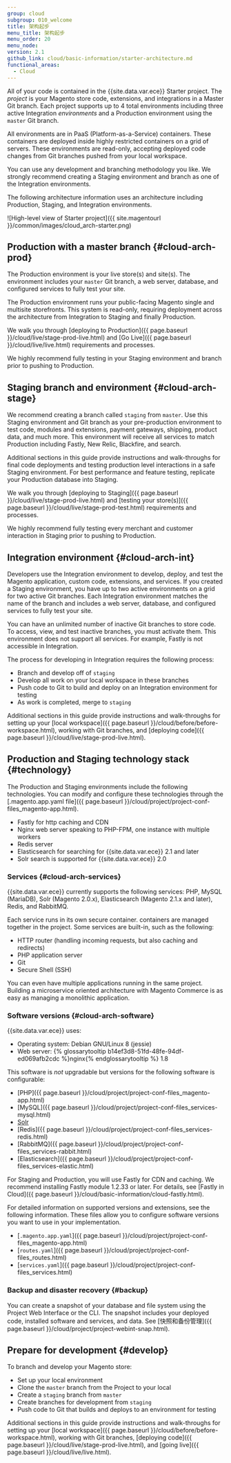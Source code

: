 ```yaml
---
group: cloud
subgroup: 010_welcome
title: 架构起步
menu_title: 架构起步
menu_order: 20
menu_node:
version: 2.1
github_link: cloud/basic-information/starter-architecture.md
functional_areas:
  - Cloud
---
```


All of your code is contained in the {{site.data.var.ece}} Starter project. The _project_ is your Magento store code, extensions, and integrations in a Master Git branch. Each project supports up to 4 total environments including three active Integration *environments* and a Production environment using the `master` Git branch.

All environments are in PaaS (Platform-as-a-Service) containers. These containers are deployed inside highly restricted containers on a grid of servers. These environments are read-only, accepting deployed code changes from Git branches pushed from your local workspace.

You can use any development and branching methodology you like. We strongly recommend creating a Staging environment and branch as one of the Integration environments.

<div class="bs-callout bs-callout-info" id="info" markdown="1">
The following architecture information uses an architecture including Production, Staging, and Integration environments.
</div>

![High-level view of Starter project]({{ site.magentourl }}/common/images/cloud_arch-starter.png)

## Production with a master branch {#cloud-arch-prod}
The Production environment is your live store(s) and site(s). The environment includes your `master` Git branch, a web server, database, and configured services to fully test your site.

The Production environment runs your public-facing Magento single and multisite storefronts. This system is read-only, requiring deployment across the architecture from Integration to Staging and finally Production.

We walk you through [deploying to Production]({{ page.baseurl }}/cloud/live/stage-prod-live.html) and [Go Live]({{ page.baseurl }}/cloud/live/live.html) requirements and processes.

We highly recommend fully testing in your Staging environment and branch prior to pushing to Production.

## Staging branch and environment {#cloud-arch-stage}
We recommend creating a branch called `staging` from `master`. Use this Staging environment and Git branch as your pre-production environment to test code, modules and extensions, payment gateways, shipping, product data, and much more. This environment will receive all services to match Production including Fastly, New Relic, Blackfire, and search.

Additional sections in this guide provide instructions and walk-throughs for final code deployments and testing production level interactions in a safe Staging environment. For best performance and feature testing, replicate your Production database into Staging.

We walk you through [deploying to Staging]({{ page.baseurl }}/cloud/live/stage-prod-live.html) and [testing your store(s)]({{ page.baseurl }}/cloud/live/stage-prod-test.html) requirements and processes.

We highly recommend fully testing every merchant and customer interaction in Staging prior to pushing to Production.

## Integration environment {#cloud-arch-int}
Developers use the Integration environment to develop, deploy, and test the Magento application, custom code, extensions, and services. If you created a Staging environment, you have up to two active environments on a grid for two active Git branches. Each Integration environment matches the name of the branch and includes a web server, database, and configured services to fully test your site.

You can have an unlimited number of inactive Git branches to store code. To access, view, and test inactive branches, you must activate them. This environment does not support all services. For example, Fastly is not accessible in Integration.

The process for developing in Integration requires the following process:

* Branch and develop off of `staging`
* Develop all work on your local workspace in these branches
* Push code to Git to build and deploy on an Integration environment for testing
* As work is completed, merge to `staging`

Additional sections in this guide provide instructions and walk-throughs for setting up your [local workspace]({{ page.baseurl }}/cloud/before/before-workspace.html), working with Git branches, and [deploying code]({{ page.baseurl }}/cloud/live/stage-prod-live.html).

## Production and Staging technology stack {#technology}
The Production and Staging environments include the following technologies. You can modify and configure these technologies through the [.magento.app.yaml file]({{ page.baseurl }}/cloud/project/project-conf-files_magento-app.html).

* Fastly for http caching and CDN
* Nginx web server speaking to PHP-FPM, one instance with multiple workers
* Redis server
* Elasticsearch for searching for {{site.data.var.ece}} 2.1 and later
* Solr search is supported for {{site.data.var.ece}} 2.0

### Services {#cloud-arch-services}
{{site.data.var.ece}} currently supports the following services: PHP, MySQL (MariaDB), Solr (Magento 2.0.x), Elasticsearch (Magento 2.1.x and later), Redis, and RabbitMQ.

Each service runs in its own secure container. containers are managed together in the project. Some services are built-in, such as the following:

*	HTTP router (handling incoming requests, but also caching and redirects)
*	PHP application server
*	Git
*	Secure Shell (SSH)

You can even have multiple applications running in the same project. Building a microservice oriented architecture with Magento Commerce is as easy as managing a monolithic application.

### Software versions {#cloud-arch-software}
{{site.data.var.ece}} uses:

*	Operating system: Debian GNU/Linux 8 (jessie)
*	Web server: {% glossarytooltip b14ef3d8-51fd-48fe-94df-ed069afb2cdc %}nginx{% endglossarytooltip %} 1.8

This software is *not* upgradable but versions for the following software is configurable:

* [PHP]({{ page.baseurl }}/cloud/project/project-conf-files_magento-app.html)
* [MySQL]({{ page.baseurl }}/cloud/project/project-conf-files_services-mysql.html)
* [Solr](http://devdocs.magento.com/guides/v2.0/cloud/project/project-conf-files_services-solr.html)
* [Redis]({{ page.baseurl }}/cloud/project/project-conf-files_services-redis.html)
* [RabbitMQ]({{ page.baseurl }}/cloud/project/project-conf-files_services-rabbit.html)
* [Elasticsearch]({{ page.baseurl }}/cloud/project/project-conf-files_services-elastic.html)

For Staging and Production, you will use Fastly for CDN and caching. We recommend installing Fastly module 1.2.33 or later. For details, see [Fastly in Cloud]({{ page.baseurl }}/cloud/basic-information/cloud-fastly.html).

For detailed information on supported versions and extensions, see the following information. These files allow you to configure software versions you want to use in your implementation.

*	[`.magento.app.yaml`]({{ page.baseurl }}/cloud/project/project-conf-files_magento-app.html)
*	[`routes.yaml`]({{ page.baseurl }}/cloud/project/project-conf-files_routes.html)
*	[`services.yaml`]({{ page.baseurl }}/cloud/project/project-conf-files_services.html)

### Backup and disaster recovery {#backup}
You can create a snapshot of your database and file system using the Project Web Interface or the CLI. The snapshot includes your deployed code, installed software and services, and data. See [快照和备份管理]({{ page.baseurl }}/cloud/project/project-webint-snap.html).

## Prepare for development {#develop}
To branch and develop your Magento store:

* Set up your local environment
* Clone the `master` branch from the Project to your local
* Create a `staging` branch from `master`
* Create branches for development from `staging`
* Push code to Git that builds and deploys to an environment for testing

Additional sections in this guide provide instructions and walk-throughs for setting up your [local workspace]({{ page.baseurl }}/cloud/before/before-workspace.html), working with Git branches, [deploying code]({{ page.baseurl }}/cloud/live/stage-prod-live.html), and [going live]({{ page.baseurl }}/cloud/live/live.html).
